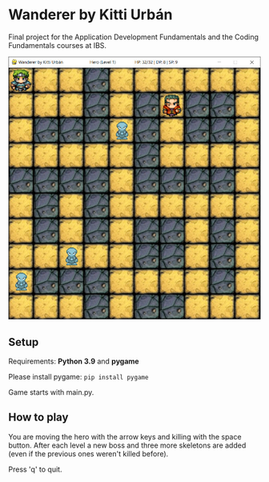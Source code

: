 # Wanderer by Kitti Urbán

Final project for the Application Development Fundamentals and the Coding Fundamentals courses at IBS.

![screenshot](images/wanderer_kitti.jpg)

## Setup

Requirements: **Python 3.9** and **pygame**

Please install pygame:
```pip install pygame```

Game starts with main.py.

## How to play

You are moving the hero with the arrow keys and killing with the space button.
After each level a new boss and three more skeletons are added (even if the previous ones weren't killed before).

Press 'q' to quit.
